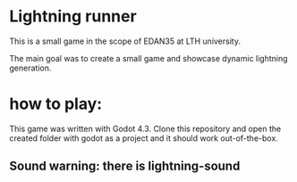 # Lightning runner

This is a small game in the scope of EDAN35 at LTH university.

The main goal was to create a small game and showcase dynamic lightning generation.

# how to play:

This game was written with Godot 4.3.
Clone this repository and open the created folder with godot as a project and it should work out-of-the-box.

## Sound warning: there is lightning-sound